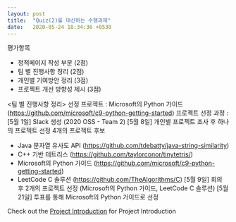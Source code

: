 ```yaml
---
layout: post
title:  "Quiz(2)를 대신하는 수행과제"
date:   2020-05-24 18:34:36 +0530
---
```

평가항목
- 정적페이지 작성 부문 (2점)
- 팀 별 진행사항 정리 (2점)
- 개인별 기여방안 정리 (3점)
- 프로젝트 개선 방향성 제시 (3점)

<팀 별 진행사항 정리>
선정 프로젝트 : Microsoft의 Python 가이드 (https://github.com/microsoft/c9-python-getting-started)
프로젝트 선정 과정 :
[5월 1일] Slack 생성 (2020 OSS - Team 2)
[5월 8일] 개인별 프로젝트 조사 후 하나의 프로젝트 선정
4개의 프로젝트 후보
- Java 문자열 유사도 API (https://github.com/tdebatty/java-string-similarity)
- C++ 기반 테트리스 (https://github.com/taylorconor/tinytetris/)
- Microsoft의 Python 가이드 (https://github.com/microsoft/c9-python-getting-started)
- LeetCode C 솔루션 (https://github.com/TheAlgorithms/C)
[5월 9일] 회의 후 2개의 프로젝트 선정 (Microsoft의 Python 가이드, LeetCode C 솔루션)
[5월 21일] 투표를 통해 Microsoft의 Python 가이드로 선정

Check out the [Project Introduction][Project-Introduction] for Project Introduction

[Project-Introduction]: https://20-1-skku-oss.github.io/2020-1-OSS-2/2020/05/24/Project-Introduction.html
[Recent-Issues]: https://20-1-skku-oss.github.io/2020-1-OSS-2/2020/05/24/Recent-Issues.html
[Project-Contribute-Plan]: https://20-1-skku-oss.github.io/2020-1-OSS-2/2020/05/24/Project-Contribute-Plan.html
[Code-of-Conduct]: https://20-1-skku-oss.github.io/2020-1-OSS-2/2020/05/24/Code-of-Conduct.html
[Closed-Pull-Request]: https://20-1-skku-oss.github.io/2020-1-OSS-2/2020/05/24/Closed-Pull-Request.html
[About-MIT-Liscense]: https://20-1-skku-oss.github.io/2020-1-OSS-2/2020/05/24/About-MIT-Liscense.html
[Individual-Role]: https://20-1-skku-oss.github.io/2020-1-OSS-2/2020/05/24/Individual-Role.html
